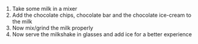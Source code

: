 1. Take some milk in a mixer
2. Add the chocolate chips, chocolate bar and the chocolate ice-cream to the milk
3. Now mix/grind the milk properly
4. Now serve the milkshake in glasses and add ice for a better experience